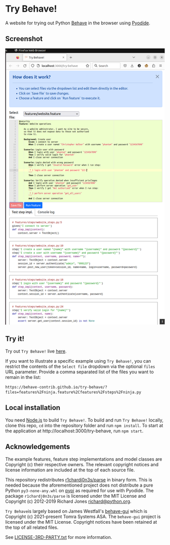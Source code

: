 # Try Behave!

A website for trying out Python [Behave](https://behave.readthedocs.io/en/stable/) in the browser using [Pyodide](https://pyodide.org).

## Screenshot

![Behave-Gui screenshot](screenshot.png)

## Try it!

Try out `Try Behave!` live [here](https://behave-contrib.github.io/try-behave/).

If you want to illustrate a specific example using `Try Behave!`, you can restrict the contents of the `Select file` dropdown via the optional `files` URL parameter. Provide a comma separated list of the files you want to remain in the list:

    https://behave-contrib.github.io/try-behave/?files=features%2Fninja.feature%2Cfeatures%2Fsteps%2Fninja.py

## Local installation

You need [Node.js](https://nodejs.org) to build `Try Behave!`. To build and run `Try Behave!` locally, clone this repo, `cd` into the repository folder and run `npm install`. To start at the application at http://localhost:3000/try-behave, run `npm start`.

## Acknowledgements

The example features, feature step implementations and model classes are Copyright (c) their respective owners. The relevant copyright notices and license information are included at the top of each source file.

This repository redistributes [r1chardj0n3s/parse](https://github.com/r1chardj0n3s/parse) in binary form. This is needed because the aforementioned project does not distribute a pure Python `py3-none-any.whl` on [pypi](https://pypi.org/) as required for use with Pyodide. The package `r1chardj0n3s/parse` is licensed under the MIT License and Copyright (c) 2012-2019 Richard Jones <richard@python.org>.

`Try Behave`is largely based on James Westfall's [behave-gui](https://github.com/behave-contrib/behave-gui) which is Copyright (c) 2021-present Tomra Systems ASA. The `behave-gui` project is licensed under the MIT License. Copyright notices have been retained at the top of all related files.

See [LICENSE-3RD-PARTY.txt](LICENSE-3RD-PARTY.txt) for more information.
